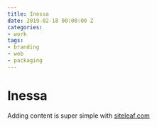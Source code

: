 ```yaml
---
title: Inessa
date: 2019-02-18 00:00:00 Z
categories:
- work
tags:
- branding
- web
- packaging
---
```


# Inessa

Adding content is super simple with [siteleaf.com](http://siteleaf.com)
